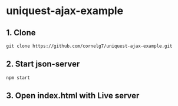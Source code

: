 # uniquest-ajax-example

## 1. Clone
 `git clone https://github.com/cornelg7/uniquest-ajax-example.git`
 
## 2. Start json-server
 `npm start`
 
## 3. Open index.html with Live server
